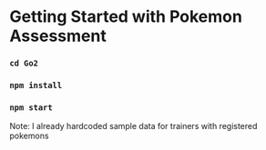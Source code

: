 # Getting Started with Pokemon Assessment

### `cd Go2`
### `npm install`
### `npm start`

Note: I already hardcoded sample data for trainers with registered pokemons

